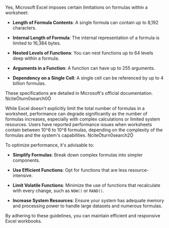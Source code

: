 Yes, Microsoft Excel imposes certain limitations on formulas within a worksheet:

- **Length of Formula Contents**: A single formula can contain up to 8,192 characters.

- **Internal Length of Formula**: The internal representation of a formula is limited to 16,384 bytes.

- **Nested Levels of Functions**: You can nest functions up to 64 levels deep within a formula.

- **Arguments in a Function**: A function can have up to 255 arguments.

- **Dependency on a Single Cell**: A single cell can be referenced by up to 4 billion formulas.

These specifications are detailed in Microsoft's official documentation. citeturn0search0

While Excel doesn't explicitly limit the total number of formulas in a worksheet, performance can degrade significantly as the number of formulas increases, especially with complex calculations or limited system resources. Users have reported performance issues when worksheets contain between 10^6 to 10^8 formulas, depending on the complexity of the formulas and the system's capabilities. citeturn0search2

To optimize performance, it's advisable to:

- **Simplify Formulas**: Break down complex formulas into simpler components.

- **Use Efficient Functions**: Opt for functions that are less resource-intensive.

- **Limit Volatile Functions**: Minimize the use of functions that recalculate with every change, such as `NOW()` or `RAND()`.

- **Increase System Resources**: Ensure your system has adequate memory and processing power to handle large datasets and numerous formulas.

By adhering to these guidelines, you can maintain efficient and responsive Excel workbooks. 